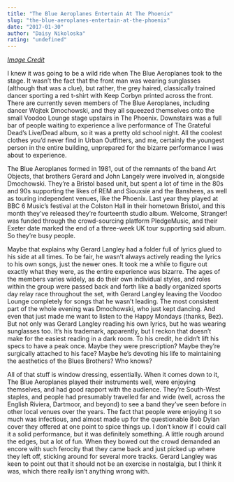 ```yaml
---
title: "The Blue Aeroplanes Entertain At The Phoenix"
slug: "the-blue-aeroplanes-entertain-at-the-phoenix"
date: "2017-01-30"
author: "Daisy Nikoloska"
rating: "undefined"
---
```


[_Image Credit_](https://inuitbikini.blogspot.co.uk/2016/06/stewart-lee-all-tomorrows-parties-part_20.html)

I knew it was going to be a wild ride when The Blue Aeroplanes took to the stage. It wasn’t the fact that the front man was wearing sunglasses (although that was a clue), but rather, the grey haired, classically trained dancer sporting a red t-shirt with Keep Corbyn printed across the front. There are currently seven members of The Blue Aeroplanes, including dancer Wojtek Dmochowski, and they all squeezed themselves onto the small Voodoo Lounge stage upstairs in The Phoenix. Downstairs was a full bar of people waiting to experience a live performance of The Grateful Dead’s Live/Dead album, so it was a pretty old school night. All the coolest clothes you’d never find in Urban Outfitters, and me, certainly the youngest person in the entire building, unprepared for the bizarre performance I was about to experience.

The Blue Aeroplanes formed in 1981, out of the remnants of the band Art Objects, that brothers Gerard and John Langely were involved in, alongside Dmochowski. They’re a Bristol based unit, but spent a lot of time in the 80s and 90s supporting the likes of REM and Siouxsie and the Banshees, as well as touring independent venues, like the Phoenix. Last year they played at BBC 6 Music’s festival at the Colston Hall in their hometown Bristol, and this month they’ve released they’re fourteenth studio album. Welcome, Stranger! was funded through the crowd-sourcing platform PledgeMusic, and their Exeter date marked the end of a three-week UK tour supporting said album. So they’re busy people.

Maybe that explains why Gerard Langley had a folder full of lyrics glued to his side at all times. To be fair, he wasn’t always actively reading the lyrics to his own songs, just the newer ones. It took me a while to figure out exactly what they were, as the entire experience was bizarre. The ages of the members varies widely, as do their own individual styles, and roles within the group were passed back and forth like a badly organized sports day relay race throughout the set, with Gerard Langley leaving the Voodoo Lounge completely for songs that he wasn’t leading. The most consistent part of the whole evening was Dmochowski, who just kept dancing. And even that just made me want to listen to the Happy Mondays (thanks, Bez). But not only was Gerard Langley reading his own lyrics, but he was wearing sunglasses too. It’s his trademark, apparently, but I reckon that doesn’t make for the easiest reading in a dark room. To his credit, he didn’t lift his specs to have a peak once. Maybe they were prescription? Maybe they’re surgically attached to his face? Maybe he’s devoting his life to maintaining the aesthetics of the Blues Brothers? Who knows?

All of that stuff is window dressing, essentially. When it comes down to it, The Blue Aeroplanes played their instruments well, were enjoying themselves, and had good rapport with the audience. They’re South-West staples, and people had presumably travelled far and wide (well, across the English Riviera, Dartmoor, and beyond) to see a band they’ve seen before in other local venues over the years. The fact that people were enjoying it so much was infectious, and almost made up for the questionable Bob Dylan cover they offered at one point to spice things up. I don’t know if I could call it a solid performance, but it was definitely something. A little rough around the edges, but a lot of fun. When they bowed out the crowd demanded an encore with such ferocity that they came back and just picked up where they left off, sticking around for several more tracks. Gerard Langley was keen to point out that it should not be an exercise in nostalgia, but I think it was, which there really isn’t anything wrong with.
